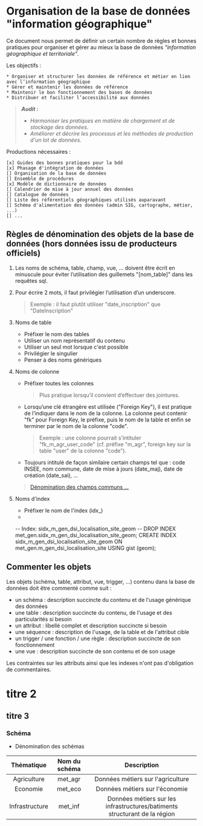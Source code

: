 Organisation de la base de données "information géographique"
====

Ce document nous permet de définir un certain nombre de règles et bonnes pratiques pour organiser et gérer au mieux la base de données *"information géographique et territoriale"*.

Les objectifs :

	* Organiser et structurer les données de référence et métier en lien avec l’information géographique
	* Gérer et maintenir les données de référence
	* Maintenir le bon fonctionnement des bases de données
	* Distribuer et faciliter l’accessibilité aux données


>_**Audit :**_
>	+ _Harmoniser les pratiques en matière de chargement et de stockage des données._
>	+ _Améliorer et décrire les processus et les méthodes de production d'un lot de données._


Productions nécessaires :

	[x] Guides des bonnes pratiques pour la bdd
	[x] Phasage d'intégration de données
	[] Organisation de la base de données
	[] Ensemble de procédures
	[x] Modèle de dictionnaire de données
	[] Calendrier de mise à jour annuel des données
	[] Catalogue de données
	[] Liste des référentiels géographiques utilisés auparavant
	[] Schéma d'alimentation des données (admin SIG, cartographe, métier, ...)
	[] ...


Règles de dénomination des objets de la base de données (hors données issu de producteurs officiels)
----
	
1. Les noms de schéma, table, champ, vue, ... doivent être écrit en minuscule pour éviter l’utilisation des guillemets "[nom_table]" dans les requêtes sql.

2. Pour écrire 2 mots, il faut privilégier l’utilisation d’un underscore. 
    >Exemple : il faut plutôt utiliser "date_inscription" que "DateInscription"

3. Noms de table
    * Préfixer le nom des tables
    * Utiliser un nom représentatif du contenu
    * Utiliser un seul mot lorsque c'est possible
    * Privilégier le singulier
    * Penser à des noms génériques
    

4. Noms de colonne
    * Préfixer toutes les colonnes
        >Plus pratique lorsqu’il convient d’effectuer des jointures.

    * Lorsqu’une clé étrangère est utilisée ("Foreign Key"), il est pratique de l’indiquer dans le nom de la colonne. 
        La colonne peut contenir "fk" pour Foreign Key, le préfixe,  puis le nom de la table et enfin se terminer par le nom de la colonne "code". 
        >Exemple : une colonne pourrait s’intituler "fk_m_agr_user_code" (cf. préfixe "m_agr", foreign key sur la table "user" de la colonne "code").

    * Toujours intitulé de façon similaire certain champs tel que : code INSEE, nom commune, date de mise à jours (date_maj), date de création (date_sai), ...

    >[Dénomination des champs communs ...](nom_champ.md)
    
5. Noms d'index
    * Préfixer le nom de l'index (idx_)
    * 
    
    -- Index: sidx_m_gen_dsi_localisation_site_geom
-- DROP INDEX met_gen.sidx_m_gen_dsi_localisation_site_geom;
CREATE INDEX sidx_m_gen_dsi_localisation_site_geom
    ON met_gen.m_gen_dsi_localisation_site USING gist
    (geom);



Commenter les objets
----

Les objets (schéma, table, attribut, vue, trigger, ...) contenu dans la base de données doit être commenté comme suit :

* un schéma : description succincte du contenu et de l'usage générique des données
* une table : description succincte du contenu, de l'usage et des particularités si besoin
* un attribut : libellé complet et description succincte si besoin
* une séquence : description de l'usage, de la table et de l'attribut cible
* un trigger / une fonction / une règle : description succincte de son fonctionnement
* une vue : description succincte de son contenu et de son usage

Les contraintes sur les attributs ainsi que les indexes n'ont pas d'obligation de commentaires.




titre 2 
====

titre 3
-----

### Schéma

* Dénomination des schémas

| Thématique |  Nom du schéma | Description |
| :----: | :----: | :----: |
| Agriculture | met_agr | Données métiers sur l'agriculture |
| Economie | met_eco | Données métiers sur l'économie |
| Infrastructure | met_inf | Données métiers sur les infrastructures/batiments structurant de la région | 
